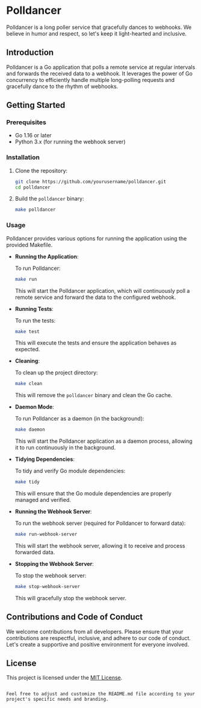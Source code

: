 
# Polldancer

Polldancer is a long poller service that gracefully dances to webhooks. We believe in humor and respect, so let's keep it light-hearted and inclusive.

## Introduction

Polldancer is a Go application that polls a remote service at regular intervals and forwards the received data to a webhook. It leverages the power of Go concurrency to efficiently handle multiple long-polling requests and gracefully dance to the rhythm of webhooks.

## Getting Started

### Prerequisites

- Go 1.16 or later
- Python 3.x (for running the webhook server)

### Installation

1. Clone the repository:

   ```bash
   git clone https://github.com/yourusername/polldancer.git
   cd polldancer
   ```

2. Build the `polldancer` binary:

   ```bash
   make polldancer
   ```

### Usage

Polldancer provides various options for running the application using the provided Makefile.

- **Running the Application**:

  To run Polldancer:

  ```bash
  make run
  ```

  This will start the Polldancer application, which will continuously poll a remote service and forward the data to the configured webhook.

- **Running Tests**:

  To run the tests:

  ```bash
  make test
  ```

  This will execute the tests and ensure the application behaves as expected.

- **Cleaning**:

  To clean up the project directory:

  ```bash
  make clean
  ```

  This will remove the `polldancer` binary and clean the Go cache.

- **Daemon Mode**:

  To run Polldancer as a daemon (in the background):

  ```bash
  make daemon
  ```

  This will start the Polldancer application as a daemon process, allowing it to run continuously in the background.

- **Tidying Dependencies**:

  To tidy and verify Go module dependencies:

  ```bash
  make tidy
  ```

  This will ensure that the Go module dependencies are properly managed and verified.

- **Running the Webhook Server**:

  To run the webhook server (required for Polldancer to forward data):

  ```bash
  make run-webhook-server
  ```

  This will start the webhook server, allowing it to receive and process forwarded data.

- **Stopping the Webhook Server**:

  To stop the webhook server:

  ```bash
  make stop-webhook-server
  ```

  This will gracefully stop the webhook server.

## Contributions and Code of Conduct

We welcome contributions from all developers. Please ensure that your contributions are respectful, inclusive, and adhere to our code of conduct. Let's create a supportive and positive environment for everyone involved.

## License

This project is licensed under the [MIT License](LICENSE).
```

Feel free to adjust and customize the README.md file according to your project's specific needs and branding.